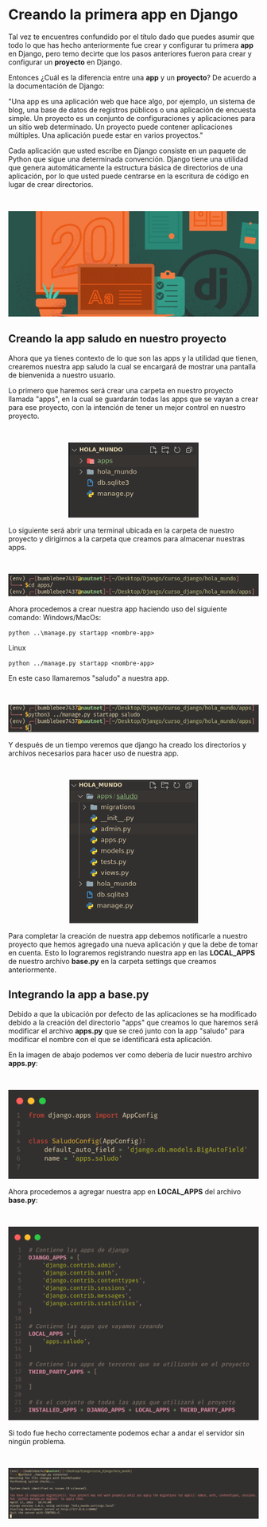 # Creando la primera app en Django
Tal vez te encuentres confundido por el título dado que puedes asumir que todo lo que has hecho anteriormente fue crear y configurar tu primera __app__ en Django, pero temo decirte que los pasos anteriores fueron para crear y configurar un __proyecto__ en Django.

Entonces ¿Cuál es la diferencia entre una __app__ y un __proyecto__? De acuerdo a la documentación de Django: 

"Una app es una aplicación web que hace algo, por ejemplo, un sistema de blog, una base de datos de registros públicos o una aplicación de encuesta simple. Un proyecto es un conjunto de configuraciones y aplicaciones para un sitio web determinado. Un proyecto puede contener aplicaciones múltiples. Una aplicación puede estar en varios proyectos."

Cada aplicación que usted escribe en Django consiste en un paquete de Python que sigue una determinada convención. Django tiene una utilidad que genera automáticamente la estructura básica de directorios de una aplicación, por lo que usted puede centrarse en la escritura de código en lugar de crear directorios.

<br>
<p align="center">
  <a href="" rel="noopener">
 <img  src="./assets/django_desktop.jpeg" alt="django desktop"></a>
</p>

## Creando la app saludo en nuestro proyecto
Ahora que ya tienes contexto de lo que son las apps y la utilidad que tienen, crearemos nuestra app saludo la cual se encargará de mostrar una pantalla de bienvenida a nuestro usuario.

Lo primero que haremos será crear una carpeta en nuestro proyecto llamada "apps", en la cual se guardarán todas las apps que se vayan a crear para ese proyecto, con la intención de tener un mejor control en nuestro proyecto.

<br>
<p align="center">
  <a href="" rel="noopener">
 <img  src="./assets/apps_folder.png" alt="apps folder"></a>
</p>

Lo siguiente será abrir una terminal ubicada en la carpeta de nuestro proyecto y dirigirnos a la carpeta que creamos para almacenar nuestras apps.

<br>
<p align="center">
  <a href="" rel="noopener">
 <img  src="./assets/app_folder.png" alt="app folder"></a>
</p>

Ahora procedemos a crear nuestra app haciendo uso del siguiente comando:
Windows/MacOs:
```
python ..\manage.py startapp <nombre-app>
```

Linux
```
python ../manage.py startapp <nombre-app>
```

En este caso llamaremos "saludo" a nuestra app.

<br>
<p align="center">
  <a href="" rel="noopener">
 <img  src="./assets/saludo_app.png" alt="saludo app"></a>
</p>

Y después de un tiempo veremos que django ha creado los directorios y archivos necesarios para hacer uso de nuestra app.

<br>
<p align="center">
  <a href="" rel="noopener">
 <img  src="./assets/saludo_app_folder.png" alt="saludo app folder"></a>
</p>

Para completar la creación de nuestra app debemos notificarle a nuestro proyecto que hemos agregado una nueva aplicación y que la debe de tomar en cuenta. Esto lo lograremos registrando nuestra app en las __LOCAL_APPS__ de nuestro archivo __base.py__ en la carpeta settings que creamos anteriormente.

## Integrando la app a __base.py__
Debido a que la ubicación por defecto de las aplicaciones se ha modificado debido a la creación del directorio "apps" que creamos lo que haremos será modificar el archivo __apps.py__ que se creó junto con la app "saludo" para modificar el nombre con el que se identificará esta aplicación. 

En la imagen de abajo podemos ver como debería de lucir nuestro archivo __apps.py__:

<br>
<p align="center">
  <a href="" rel="noopener">
 <img  src="./assets/apps_file.png" alt="apps file"></a>
</p>

Ahora procedemos a agregar nuestra app en __LOCAL_APPS__ del archivo __base.py__:

<br>
<p align="center">
  <a href="" rel="noopener">
 <img  src="./assets/apps_base.png" alt="apps base"></a>
</p>

Si todo fue hecho correctamente podemos echar a andar el servidor sin ningún problema.

<br>
<p align="center">
  <a href="" rel="noopener">
 <img  src="./assets/apps_server.png" alt="apps server"></a>
</p>